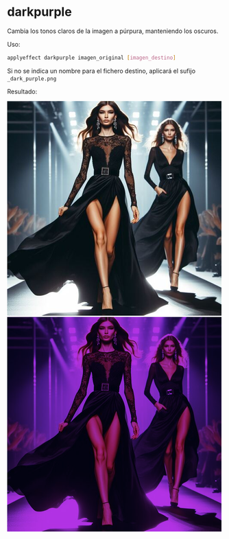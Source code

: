 # darkpurple

Cambia los tonos claros de la imagen a púrpura, manteniendo los oscuros.

Uso:

``` sh
applyeffect darkpurple imagen_original [imagen_destino]
```

Si no se indica un nombre para el fichero destino, aplicará el sufijo `_dark_purple.png`

Resultado:

![imagen original](../../images/image.jpg)
![darkintensered](../../images/image_dark_purple.png)
